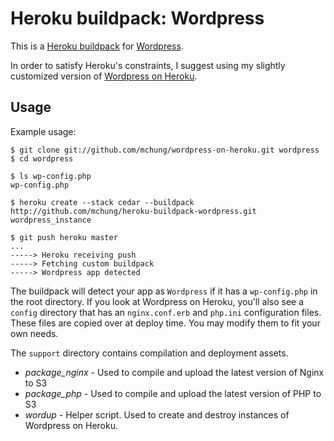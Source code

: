Heroku buildpack: Wordpress
===========================

This is a [Heroku buildpack](http://devcenter.heroku.com/articles/buildpack) for [Wordpress](http://wordpress.org).

In order to satisfy Heroku's constraints, I suggest using my slightly customized version of [Wordpress on Heroku](http://github.com/mchung/wordpress-on-heroku). 

Usage
-----

Example usage:

	$ git clone git://github.com/mchung/wordpress-on-heroku.git wordpress
	$ cd wordpress

    $ ls wp-config.php
    wp-config.php

    $ heroku create --stack cedar --buildpack http://github.com/mchung/heroku-buildpack-wordpress.git wordpress_instance

    $ git push heroku master
    ...
    -----> Heroku receiving push
    -----> Fetching custom buildpack
    -----> Wordpress app detected

The buildpack will detect your app as `Wordpress` if it has a `wp-config.php` in the root directory. If you look at Wordpress on Heroku, you'll also see a `config` directory that has an `nginx.conf.erb` and `php.ini` configuration files. These files are copied over at deploy time. You may modify them to fit your own needs.

The `support` directory contains compilation and deployment assets.

* *package_nginx* - Used to compile and upload the latest version of Nginx to S3
* *package_php* - Used to compile and upload the latest version of PHP to S3
* *wordup* - Helper script. Used to create and destroy instances of Wordpress on Heroku.